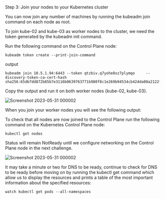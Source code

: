 Step 3: Join your nodes to your Kubernetes cluster

You can now join any number of machines by running the kubeadm join command on each node as root.

To join kube-02 and kube-03 as worker nodes to the cluster, we need the token generated by the kubeadm init command.

Run the following command on the Control Plane node:

```
kubeadm token create --print-join-command
```

output

```
kubeadm join 10.5.1.94:6443 --token qtzbiv.q7yohe8xz7plymqo     --discovery-token-ca-cert-hash sha256:65db7dd872b85b7e3116b0639763771b980f8c1e269b94534cb424da08a2122f 
```

Copy the output and run it on both worker nodes {kube-02, kube-03}.

![Screenshot 2023-05-31 000002](https://github.com/hoangtranson/kubernetes/assets/35447677/a326070e-f859-4811-a1d2-e7cd42de691a)

When you join your worker nodes you will see the following output:

To check that all nodes are now joined to the Control Plane run the following command on the Kubernetes Control Plane node:

```
kubectl get nodes
```

Status will remain NotReady until we configure networking on the Control Plane node in the next challenge.

![Screenshot 2023-05-31 000002](https://github.com/hoangtranson/kubernetes/assets/35447677/1d64f3b9-8176-4b0a-96bb-dd4a71b3522d)

It may take a minute or two for DNS to be ready, continue to check for DNS to be ready before moving on by running the kubectl get command which allow us to display the resources and prints a table of the most important information about the specified resources:

```
watch kubectl get pods --all-namespaces
```
